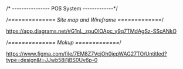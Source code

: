 
/* ---------------- POS System -------------*/

/*==============   Site map and Wireframe   =============*/

https://app.diagrams.net/#G1nL_zpuOlOApc_y9q7TMdAgSz-SScANkO

/*==============    Mokup   =============*/

https://www.figma.com/file/7EM8Z7VcjOh0jepWAG27TO/Untitled?type=design&t=JJwb58i1jBS0Uv6p-0